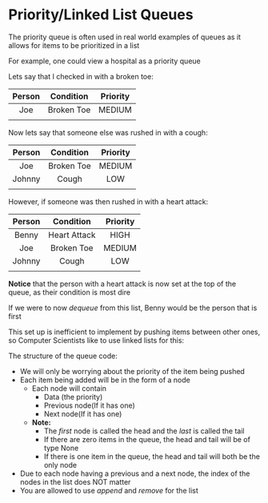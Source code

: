 # Priority/Linked List Queues

The priority queue is often used in real world examples of queues as it allows for items to be prioritized in a list

For example, one could view a hospital as a priority queue

Lets say that I checked in with a broken toe:

| Person | Condition | Priority |
|:------:|:---------:|:--------:|
|  Joe   | Broken Toe|  MEDIUM  |
|        |           |          |

Now lets say that someone else was rushed in with a cough:

| Person | Condition | Priority |
|:------:|:---------:|:--------:|
|  Joe   | Broken Toe|  MEDIUM  |
| Johnny |   Cough   |   LOW    |
|        |           |          |

However, if someone was then rushed in with a heart attack:

| Person | Condition | Priority |
|:------:|:---------:|:--------:|
| Benny  |Heart Attack|  HIGH   |
|  Joe   | Broken Toe|  MEDIUM  |
| Johnny |   Cough   |   LOW    |
|        |           |          |

**Notice** that the person with a heart attack is now set at the top of the queue, as their condition is most dire

If we were to now *dequeue* from this list, Benny would be the person that is first

This set up is inefficient to implement by pushing items between other ones, so Computer Scientists like to use linked lists for this:

The structure of the queue code:
* We will only be worrying about the priority of the item being pushed
* Each item being added will be in the form of a node  
    * Each node will contain   
        * Data (the priority)  
        * Previous node(If it has one)  
        * Next node(If it has one)  
    * **Note:**  
        * The *first* node is called the head and the *last* is called the tail  
        * If there are zero items in the queue, the head and tail will be of type None  
        * If there is one item in the queue, the head and tail will both be the only node  
* Due to each node having a previous and a next node, the index of the nodes in the list does NOT matter
* You are allowed to use *append* and *remove* for the list
